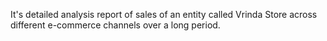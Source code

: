 It's detailed analysis report of sales of an entity called Vrinda Store across different e-commerce channels over a long period.

